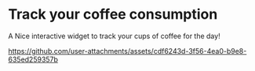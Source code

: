 # Track your coffee consumption

A Nice interactive widget to track your cups of coffee for the day!


https://github.com/user-attachments/assets/cdf6243d-3f56-4ea0-b9e8-635ed259357b
